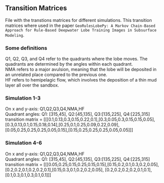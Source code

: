 ## Transition Matrices
File with the transtions matrices for different simulations. This transition matrices where used in the paper `GeoRulesLobePy: A Markov Chain-Based Approach for Rule-Based Deepwater Lobe Training Images in Subsurface Modeling`.

### Some definitions
Q1, Q2, Q3, and Q4 refer to the quadrants where the lobe moves. The quadrants are determined by the angles within each quadrant. \
NMA refers to a major avulsion, meaning that the lobe will be deposited in an unrelated place compared to the previous one.\
HF refers to hemipelagic flow, which involves the deposition of a thin mud layer all over the sandbox.

### Simulation 1-3
On x and y-axis: Q1,Q2,Q3,Q4,NMA,HF\
Quadrant angles: Q1: [315,45], Q2:[45,135], Q3:[135,225], Q4:[225,315]\
transition matrix = [[[0.1,0.13,0.3,0.15,0.22,0.1],[0.3,0.05,0.3,0.15,0.15,0.05],[0.3,0.13,0.1,0.15,0.18,0.14],[0.25,0.1,0.25,0.09,0.22,0.09],
[0.05,0.25,0.25,0.25,0.05,0.15],[0.15,0.25,0.25,0.25,0.05,0.05]]]

### Simulation 4-6
On x and y-axis: Q1,Q2,Q3,Q4,NMA,HF\
Quadrant angles: Q1: [315,45], Q2:[45,135], Q3:[135,225], Q4:[225,315]\
transition matrix = [[[0.05,0.25,0.15,0.25,0.15,0.15],[0.15,0.2,0.1,0.3,0.2,0.05],[0.2,0.2,0.1,0.2,0.2,0.1],[0.15,0.3,0.1,0.2,0.2,0.05],
[0.2,0.2,0.2,0.2,0.1,0.1],[0.1,0.3,0.1,0.3,0.1,0.1]]] 
